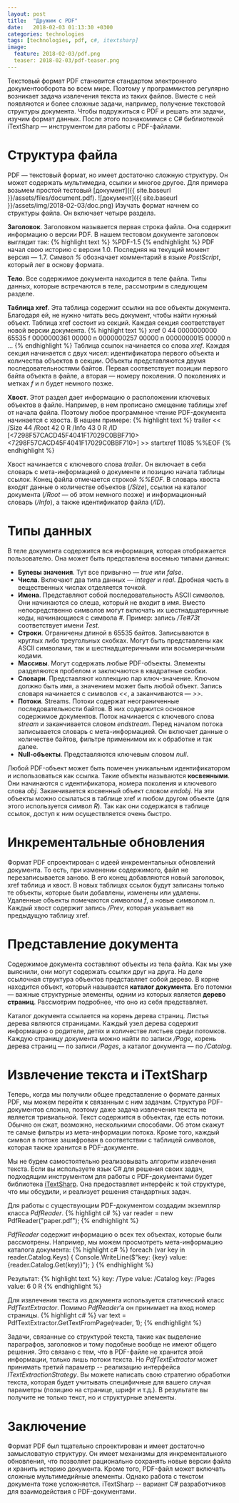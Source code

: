 ```yaml
---
layout: post
title:  "Дружим с PDF"
date:   2018-02-03 01:13:30 +0300
categories: technologies
tags: [technologies, pdf, c#, itextsharp]
image:
  feature: 2018-02-03/pdf.png
  teaser: 2018-02-03/pdf-teaser.png
---
```

Текстовый формат PDF становится стандартом электронного документооборота во всем мире. Поэтому у программистов регулярно возникает задача извлечения текста из таких файлов. Вместе с ней появляются и более сложные задачи, например, получение текстовой структуры документа. Чтобы подружиться с PDF и решать эти задачи, изучим формат данных. После этого познакомимся с C# библиотекой iTextSharp — инструментом для работы с PDF-файлами.

# Структура файла

PDF — текстовый формат, но имеет достаточно сложную структуру. Он может содержать мультимедиа, ссылки и многое другое. Для примера возьмем простой тестовый [документ]({{ site.baseurl }}/assets/files/document.pdf). 
![документ]({{ site.baseurl }}/assets/img/2018-02-03/doc.png)
Изучать формат начнем со структуры файла. Он включает четыре раздела.

**Заголовок**. Заголовком называется первая строка файла. Она содержит информацию о версии PDF. В нашем тестовом документе заголовок выглядит так:
{% highlight text %}
%PDF-1.5
{% endhighlight %}
PDF начал свою историю с версии 1.0. Последняя на текущий момент версия — 1.7. Символ *%* обозначает комментарий в языке *PostScript*, который лег в основу формата. 

**Тело**. Все содержимое документа находится в теле файла. Типы данных, которые встречаются в теле, рассмотрим в следующем разделе. 

**Таблица xref**. Эта таблица содержит ссылки на все объекты документа. Благодаря ей, не нужно читать весь документ, чтобы найти нужный объект. Таблица xref состоит из секций. Каждая секция соответствует новой версии документа.
{% highlight text %}
xref
0 44
0000000000 65535 f 
0000000361 00000 n 
0000000257 00000 n 
0000000015 00000 n 
…
{% endhighlight %}
Таблица ссылок начинается со слова *xref*. Каждая секция начинается с двух чисел: идентификатора первого объекта и количества объектов в секции. Объекты представляются двумя последовательностями байтов. Первая соответствует позиции первого байта объекта в файле, а вторая — номеру поколения. О поколениях и метках *f* и *n* будет немного позже.

**Хвост**. Этот раздел дает информацию о расположении ключевых объектов в файле. Например, в нем прописано смещение таблицы xref от начала файла. Поэтому любое программное чтение PDF-документа начинается с хвоста. В нашем примере:
{% highlight text %}
trailer
<< 
/Size 44
/Root 42 0 R
/Info 43 0 R
/ID [<7298F57CACD45F4041F17029C0BBF710> <7298F57CACD45F4041F17029C0BBF710>] >>
startxref
11085
%%EOF
{% endhighlight %}

Хвост начинается с ключевого слова *trailer*. Он включает в себя словарь с мета-информацией о документе и позицию начала таблицы ссылок. Конец файла отмечается строкой *%%EOF*. В словарь хвоста входят данные о количестве объектов (*/Size*), ссылки на каталог документа (*/Root* — об этом немного позже) и информационный словарь (*/Info*), а также идентификатор файла (*/ID*).

# Типы данных

В теле документа содержится вся информация, которая отображается пользователю. Она может быть представлена восемью типами данных:

- **Булевы значения**. Тут все привычно — *true* или *false*.
- **Числа**. Включают два типа данных — *integer* и *real*. Дробная часть в вещественных числах отделяется точкой.
- **Имена**. Представляют собой последовательность ASCII символов. Они начинаются со слеша, который не входит в имя. Вместо непосредственно символов могут включать их шестнадцатеричные коды, начинающиеся с символа *#*. Пример: запись */Te#73t* соответствует имени *Test*.
- **Строки**. Ограничены длиной в 65535 байтов. Записываются в круглых либо треугольных скобках. Могут быть представлены как ASCII символами, так и шестнадцатеричными или восьмеричными кодами.
- **Массивы**. Могут содержать любые PDF-объекты. Элементы разделяются пробелом и заключаются в квадратные скобки.
- **Словари**. Представляют коллекцию пар ключ-значение. Ключом должно быть имя, а значением может быть любой объект. Запись словаря начинается с символов *<<*, а заканчиваются — *>>*.
- **Потоки**. Streams. Потоки содержат неограниченные последовательности байтов. В них содержится основное содержимое документов. Поток начинается с ключевого слова *stream* и заканчивается словом *endstream*. Перед началом потока записывается словарь с мета-информацией. Он включает данные о количестве байтов, фильтре применимом их к обработке и так далее.
- **Null-объекты**. Представляются ключевым словом *null*.

Любой PDF-объект может быть помечен уникальным идентификатором и использоваться как ссылка. Такие объекты называются **косвенными**. Они начинаются с идентификатора, номера поколения и ключевого слова *obj*. Заканчивается косвенный объект словом *endobj*. На эти объекты можно ссылаться в таблице xref и любом другом объекте (для этого используется символ *R*). Так как они содержатся в таблице ссылок, доступ к ним осуществляется очень быстро.

# Инкрементальные обновления

Формат PDF спроектирован с идеей инкрементальных обновлений документа. То есть, при изменении содержимого, файл не перезаписывается заново. В его конец добавляются новый заголовок, xref таблица и хвост. В новых таблицах ссылок будут записаны только те объекты, которые были добавлены, изменены или удалены. Удаленные объекты помечаются символом *f*, а новые символом *n*. Каждый хвост содержит запись */Prev*, которая указывает на предыдущую таблицу xref.

# Представление документа

Содержимое документа составляют объекты из тела файла. Как мы уже выяснили, они могут содержать ссылки друг на друга. На деле ссылочная структура объектов представляет собой дерево. В корне находится объект, который называется **каталог документа**. Его потомки — важные структурные элементы, одним из которых является **дерево страниц**. Рассмотрим подробнее, что оно из себя представляет.

Каталог документа ссылается на корень дерева страниц. Листья дерева являются страницами. Каждый узел дерева содержит информацию о родителе, детях и количестве листьев среди потомков. Каждую страницу документа можно найти по записи */Page*, корень дерева страниц — по записи */Pages*, а каталог документа — по */Catalog*.

# Извлечение текста и iTextSharp
Теперь, когда мы получили общее представление о формате данных PDF, мы можем перейти к связанным с ним задачам. Структура PDF-документов сложна, поэтому даже задача извлечения текста не является тривиальной. Текст содержится в объектах, где есть потоки. Обычно он сжат, возможно, несколькими способами. Об этом скажут те самые фильтры из мета-информации потока. Кроме того, каждый символ в потоке зашифрован в соответствии с таблицей символов, которая также хранится в PDF-документе.

Мы не будем самостоятельно реализовывать алгоритм извлечения текста. Если вы используете язык C# для решения своих задач, подходящим инструментом для работы с PDF-документами будет библиотека [iTextSharp](https://github.com/itext/itextsharp). Она предоставляет интерфейс к той структуре, что мы обсудили, и реализует решения стандартных задач.

Для работы с существующим PDF-документом создадим экземпляр класса *PdfReader*.
{% highlight c# %}
var reader = new PdfReader("paper.pdf");
{% endhighlight %}

*PdfReader* содержит информацию о всех тех объектах, которые были рассмотрены. Например, мы можем просмотреть мета-информацию каталога документа:
{% highlight c# %}
foreach (var key in reader.Catalog.Keys)
{
    Console.WriteLine($"key: {key}   value: {reader.Catalog.Get(key)}");
}
{% endhighlight %}

Результат:
{% highlight text %}
key: /Type   value: /Catalog
key: /Pages   value: 6 0 R
{% endhighlight %}

Для извлечения текста из документа используется статический класс *PdfTextExtractor*. Помимо *PdfReader*’а он принимает на вход номер страницы.
{% highlight c# %}
var text = PdfTextExtractor.GetTextFromPage(reader, 1);
{% endhighlight %}

Задачи, связанные со структурой текста, такие как выделение параграфов, заголовков и тому подобные вообще не имеют общего решения. Это связано с тем, что в PDF-файле не хранится этой информации, только лишь потоки текста. Но *PdfTextExtractor* может принимать третий параметр -- реализацию интерфейса *ITextExtractionStrategy*. Вы можете написать свою стратегию обработки текста, которая будет учитывать специфичные для вашего случая параметры (позицию на странице, шрифт и т.д.). В результате вы получите не только текст, но и структурные элементы.

# Заключение
Формат PDF был тщательно спроектирован и имеет достаточно замысловатую структуру. Он имеет механизмы для инкрементального обновления, что позволяет рационально сохранять новые версии файла и хранить историю документа. Кроме того, PDF-файл может включать сложные мультимедийные элементы. Однако работа с текстом документа тоже усложняется. iTextSharp -- вариант C# разработчиков для взаимодействия с PDF-документами.